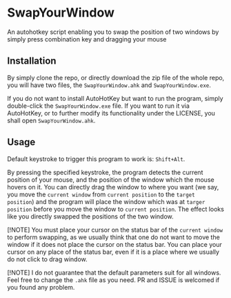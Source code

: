 # SwapYourWindow
An autohotkey script enabling you to swap the position of two windows by simply press combination key and dragging your mouse

## Installation
By simply clone the repo, or directly download the zip file of the whole repo, you will have two files, the `SwapYourWindow.ahk` and `SwapYourWindow.exe`.

If you do not want to install AutoHotKey but want to run the program, simply double-click the `SwapYourWindow.exe` file.
If you want to run it via AutoHotKey, or to further modify its functionality under the LICENSE, you shall open `SwapYourWindow.ahk`.

## Usage
Default keystroke to trigger this program to work is: `Shift+Alt`.

By pressing the specified keystroke, the program detects the current position of your mouse, and the position of the window which the mouse hovers on it.
You can directly drag the window to where you want (we say, you move the `current window` from `current position` to the `target position`)
and the program will place the window which was at `targer position` before you move the window to `current position`.
The effect looks like you directly swapped the positions of the two window.

[!NOTE]
You must place your cursor on the status bar of the `current window` to perform swapping, as we usually think that one do not want to move the window if it does not
place the cursor on the status bar.
You can place your cursor on any place of the status bar, even if it is a place where we usually do not click to drag window.

[!NOTE]
I do not guarantee that the default parameters suit for all windows. Feel free to change the `.ahk` file as you need. PR and ISSUE is welcomed if you found any problem.

